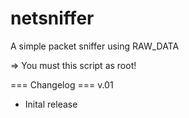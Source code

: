# netsniffer
A simple packet sniffer using RAW_DATA

=> You must this script as root!

=== Changelog ===
v.01
- Inital release
